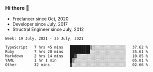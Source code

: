 ### Hi there 👋

- Freelancer since Oct, 2020
- Developer since July, 2017
- Structral Engineer since July, 2012

<!--START_SECTION:waka-->
```text
Week: 19 July, 2021 - 25 July, 2021

TypeScript   7 hrs 45 mins   █████████▒░░░░░░░░░░░░░░░   37.62 % 
Ruby         7 hrs 20 mins   █████████░░░░░░░░░░░░░░░░   35.61 % 
Markdown     2 hrs 14 mins   ██▓░░░░░░░░░░░░░░░░░░░░░░   10.85 % 
YAML         1 hr 1 min      █▒░░░░░░░░░░░░░░░░░░░░░░░   05.01 % 
Other        32 mins         ▓░░░░░░░░░░░░░░░░░░░░░░░░   02.66 % 
```
<!--END_SECTION:waka-->

